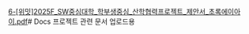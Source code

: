 [6-[위밋]2025F_SW중심대학_학부생중심_산학협력프로젝트_제안서_초록에이아이.pdf](https://github.com/user-attachments/files/22167285/6-.2025F_SW._._._._.pdf)# Docs
프로젝트 관련 문서 업로드용


